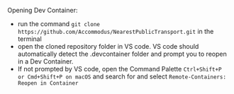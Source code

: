 Opening Dev Container:
  -  run the command `git clone https://github.com/Accommodus/NearestPublicTransport.git` in the terminal
  -  open the cloned repository folder in VS code. VS code should automatically detect the .devcontainer folder and prompt you to reopen in a Dev Container.
  -  If not prompted by VS code, open the Command Palette `Ctrl+Shift+P or Cmd+Shift+P on macOS` and search for and select `Remote-Containers: Reopen in Container`
